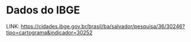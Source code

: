 # Dados do IBGE

LINK: https://cidades.ibge.gov.br/brasil/ba/salvador/pesquisa/36/30246?tipo=cartograma&indicador=30252